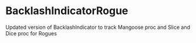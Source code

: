 # BacklashIndicatorRogue
Updated version of BacklashIndicator to track Mangoose proc and Slice and Dice proc for Rogues
